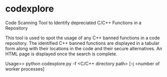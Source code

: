 # codexplore
Code Scanning Tool to Identify depreciated C/C++ Functions in a Repository

This tool is used to spot the usage of any C++ banned functions in a code repository. The identified C++ banned functions are displayed in a tabular form along with their locations in the code and their secure alternatives. An HTML page is displayed once the search is complete.

Usage>> python codexplore.py -f <C/C++ directory path> [-j <number of worker processes]
